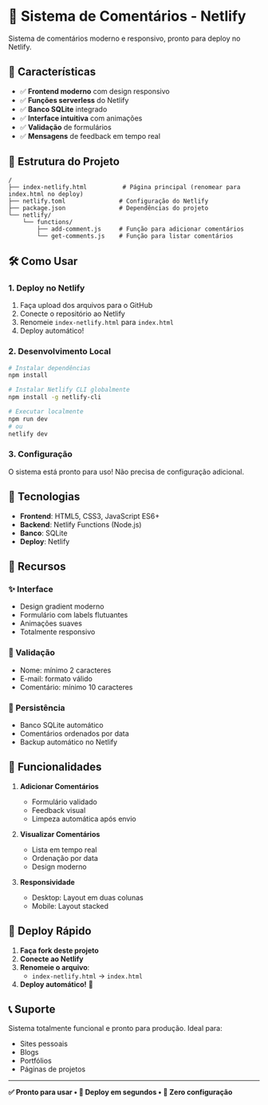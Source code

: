 # 💬 Sistema de Comentários - Netlify

Sistema de comentários moderno e responsivo, pronto para deploy no Netlify.

## 🚀 Características

- ✅ **Frontend moderno** com design responsivo
- ✅ **Funções serverless** do Netlify
- ✅ **Banco SQLite** integrado
- ✅ **Interface intuitiva** com animações
- ✅ **Validação** de formulários
- ✅ **Mensagens** de feedback em tempo real

## 📁 Estrutura do Projeto

```
/
├── index-netlify.html          # Página principal (renomear para index.html no deploy)
├── netlify.toml               # Configuração do Netlify
├── package.json               # Dependências do projeto
└── netlify/
    └── functions/
        ├── add-comment.js     # Função para adicionar comentários
        └── get-comments.js    # Função para listar comentários
```

## 🛠️ Como Usar

### 1. **Deploy no Netlify**

1. Faça upload dos arquivos para o GitHub
2. Conecte o repositório ao Netlify
3. Renomeie `index-netlify.html` para `index.html`
4. Deploy automático!

### 2. **Desenvolvimento Local**

```bash
# Instalar dependências
npm install

# Instalar Netlify CLI globalmente
npm install -g netlify-cli

# Executar localmente
npm run dev
# ou
netlify dev
```

### 3. **Configuração**

O sistema está pronto para uso! Não precisa de configuração adicional.

## 🔧 Tecnologias

- **Frontend**: HTML5, CSS3, JavaScript ES6+
- **Backend**: Netlify Functions (Node.js)
- **Banco**: SQLite
- **Deploy**: Netlify

## 📱 Recursos

### ✨ Interface
- Design gradient moderno
- Formulário com labels flutuantes
- Animações suaves
- Totalmente responsivo

### 🔐 Validação
- Nome: mínimo 2 caracteres
- E-mail: formato válido
- Comentário: mínimo 10 caracteres

### 💾 Persistência
- Banco SQLite automático
- Comentários ordenados por data
- Backup automático no Netlify

## 🌟 Funcionalidades

1. **Adicionar Comentários**
   - Formulário validado
   - Feedback visual
   - Limpeza automática após envio

2. **Visualizar Comentários**
   - Lista em tempo real
   - Ordenação por data
   - Design moderno

3. **Responsividade**
   - Desktop: Layout em duas colunas
   - Mobile: Layout stacked

## 🚀 Deploy Rápido

1. **Faça fork deste projeto**
2. **Conecte ao Netlify**
3. **Renomeie o arquivo**:
   - `index-netlify.html` → `index.html`
4. **Deploy automático!** 🎉

## 📞 Suporte

Sistema totalmente funcional e pronto para produção. Ideal para:

- Sites pessoais
- Blogs
- Portfólios
- Páginas de projetos

---

**✅ Pronto para usar • 🚀 Deploy em segundos • 💪 Zero configuração**
